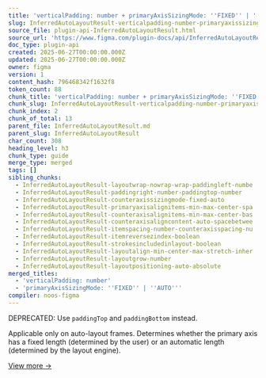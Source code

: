 ```yaml
---
title: 'verticalPadding: number + primaryAxisSizingMode: ''FIXED'' | ''AUTO'''
slug: InferredAutoLayoutResult-verticalpadding-number-primaryaxissizing
source_file: plugin-api-InferredAutoLayoutResult.html
source_url: 'https://www.figma.com/plugin-docs/api/InferredAutoLayoutResult/'
doc_type: plugin-api
created: 2025-06-27T00:00:00.000Z
updated: 2025-06-27T00:00:00.000Z
owner: figma
version: 1
content_hash: 796468342f1632f8
token_count: 88
chunk_title: 'verticalPadding: number + primaryAxisSizingMode: ''FIXED'' | ''AUTO'''
chunk_slug: InferredAutoLayoutResult-verticalpadding-number-primaryaxissizing
chunk_index: 2
chunk_of_total: 13
parent_file: InferredAutoLayoutResult.md
parent_slug: InferredAutoLayoutResult
char_count: 308
heading_level: h3
chunk_type: guide
merge_type: merged
tags: []
sibling_chunks:
  - InferredAutoLayoutResult-layoutwrap-nowrap-wrap-paddingleft-numbe
  - InferredAutoLayoutResult-paddingright-number-paddingtop-number
  - InferredAutoLayoutResult-counteraxissizingmode-fixed-auto
  - InferredAutoLayoutResult-primaryaxisalignitems-min-max-center-spa
  - InferredAutoLayoutResult-counteraxisalignitems-min-max-center-bas
  - InferredAutoLayoutResult-counteraxisaligncontent-auto-spacebetwee
  - InferredAutoLayoutResult-itemspacing-number-counteraxisspacing-nu
  - InferredAutoLayoutResult-itemreversezindex-boolean
  - InferredAutoLayoutResult-strokesincludedinlayout-boolean
  - InferredAutoLayoutResult-layoutalign-min-center-max-stretch-inher
  - InferredAutoLayoutResult-layoutgrow-number
  - InferredAutoLayoutResult-layoutpositioning-auto-absolute
merged_titles:
  - 'verticalPadding: number'
  - 'primaryAxisSizingMode: ''FIXED'' | ''AUTO'''
compiler: noos-figma
---
```


DEPRECATED: Use `paddingTop` and `paddingBottom` instead.

Applicable only on auto-layout frames. Determines whether the primary axis has a fixed length (determined by the user) or an automatic length (determined by the layout engine).

[View more →](/plugin-docs/api/properties/nodes-primaryaxissizingmode/)
